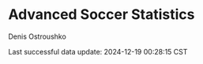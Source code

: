 # Advanced Soccer Statistics
Denis Ostroushko

<!-- gfm -->

Last successful data update: 2024-12-19 00:28:15 CST
